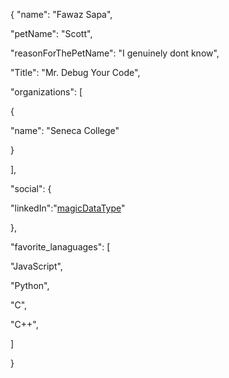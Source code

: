 {
"name": "Fawaz Sapa",


"petName": "Scott",


"reasonForThePetName": "I genuinely dont know",


"Title": "Mr. Debug Your Code",


"organizations": [


{


"name": "Seneca College"


}


],


"social": {


"linkedIn":"[magicDataType](https://www.linkedin.com/in/fawazsapa/)"


},


"favorite_lanaguages": [


"JavaScript",


"Python",


"C",


"C++",


]


}
